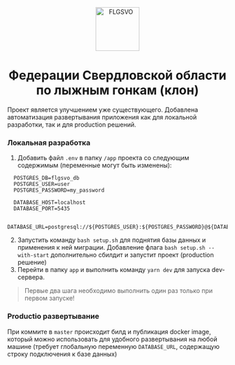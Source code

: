 <div align='center'>
  <a href="https://www.flgsvo.ru">
    <img alt="FLGSVO" src="https://storage.yandexcloud.net/flgso-files/flgso_logo.svg" width="100" />
  </a>
  
  <h1 align="center">
    Федерации Свердловской области по лыжным гонкам (клон)
  </h1>
</div>

Проект является улучшением уже существующего. Добавлена автоматизация развертывания приложения как для локальной разработки, так и для production решений.

### Локальная разработка

1. Добавить файл `.env` в папку `/app` проекта со следующим содержимым (переменные могут быть изменены):

```
  POSTGRES_DB=flgsvo_db                
  POSTGRES_USER=user                   
  POSTGRES_PASSWORD=my_password

  DATABASE_HOST=localhost
  DATABASE_PORT=5435

  DATABASE_URL=postgresql://${POSTGRES_USER}:${POSTGRES_PASSWORD}@${DATABASE_HOST}:${DATABASE_PORT}/${POSTGRES_DB}
```

2. Запустить команду `bash setup.sh` для поднятия базы данных и применения к ней миграции. Добавление флага `bash setup.sh --with-start` дополнительно сбилдит и запустит проект (production решение) 
3. Перейти в папку `app` и выполнить команду `yarn dev` для запуска dev-сервера.

> Первые два шага необходимо выполнить один раз только при первом запуске!

### Productio развертывание 

При коммите в `master` происходит билд и публикация docker image, который можно использовать для удобного развертывания на любой машине (требует глобальную переменную `DATABASE_URL`, содержащую строку подключения к базе данных) 

